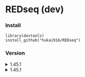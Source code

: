 # REDseq (dev)

### Install
```
library(devtools)
install_github("hukai916/REDseq")
```

### Version
<details>
  <summary>1.45.1</summary>
  - Added `chr` argumenet for *buildREmap()* and *searchPattern()*.

  ## how to search by chr
  ```


  ```

</details>
<details>
  <summary>1.45.1</summary>
  Added `chr` argumenet for *buildREmap()* and *searchPattern()*.
  1. Foo
  2. Bar
     * Baz
     * Qux

  ### Some Code
  ```js
  function logSomething(something) {
    console.log('Something', something);
  }
  ```
</details>

